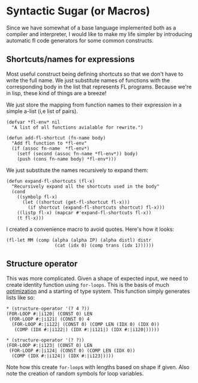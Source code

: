 # Syntactic Sugar (or Macros)

Since we have somewhat of a base language implemented both as a compiler and interpreter, I would like to make my life simpler by introducing automatic fl code generators for some common constructs.

## Shortcuts/names for expressions

Most useful construct being defining shortcuts so that we don't have to write the full name. We just substitute names of functions with the corresponding body in the list that represents FL programs. Because we're in lisp, these kind of things are a breeze!

We just store the mapping from function names to their expression in a simple a-list (i,e list of pairs).

```common_lisp
(defvar *fl-env* nil
  "A list of all functions avialable for rewrite.")

(defun add-fl-shortcut (fn-name body)
  "Add fl function to *fl-env"
  (if (assoc fn-name  *fl-env*)
    (setf (second (assoc fn-name *fl-env*)) body)
    (push (cons fn-name body) *fl-env*)))
```

We just substitute the names recursively to expand them:

```common_lisp
(defun expand-fl-shortcuts (fl-x)
  "Recursively expand all the shortcuts used in the body"
  (cond
    ((symbolp fl-x) 
      (let ((shortcut (get-fl-shortcut fl-x)))
        (if shortcut (expand-fl-shortcuts shortcut) fl-x)))
    ((listp fl-x) (mapcar #'expand-fl-shortcuts fl-x))
    (t fl-x)))
```

I created a convenience macro to avoid quotes. Here's how it looks:

```common_lisp
(fl-let MM (comp (alpha (alpha IP) (alpha distl) distr 
                  (cat (idx 0) (comp trans (idx 1))))))
```

## Structure operator

This was more complicated. Given a shape of expected input, we need to create identity function using `for-loops`. This is the basis of much [optimization](./optimizer.md) and a starting of type system. This function simply generates lists like so:

```common_lisp
* (structure-operator '(? 4 ?))
(FOR-LOOP #:|i120| (CONST 0) LEN
 (FOR-LOOP #:|i121| (CONST 0) 4
  (FOR-LOOP #:|i122| (CONST 0) (COMP LEN (IDX 0) (IDX 0))
   (COMP (IDX #:|i122|) (IDX #:|i121|) (IDX #:|i120|)))))

* (structure-operator '(? ?))
(FOR-LOOP #:|i123| (CONST 0) LEN
 (FOR-LOOP #:|i124| (CONST 0) (COMP LEN (IDX 0))
  (COMP (IDX #:|i124|) (IDX #:|i123|))))
```

Note how this create `for-loop`s with lengths based on shape if given. Also note the creation of random symbols for loop variables.